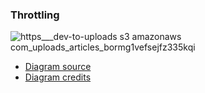 ### Throttling

![https___dev-to-uploads s3 amazonaws com_uploads_articles_bormg1vefsejfz335kqi](https://github.com/user-attachments/assets/53560669-adba-4919-80e5-f9262cbf6cbc)

- [Diagram source]([https://dev.to/jeetvora331/javascript-debounce-easiest-explanation--29hc](https://dev.to/jeetvora331/throttling-in-javascript-easiest-explanation-1081))
- [Diagram credits](https://dev.to/jeetvora331)
